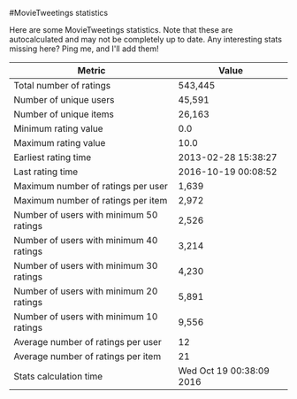 #MovieTweetings statistics

Here are some MovieTweetings statistics. Note that these are autocalculated and may not be completely up to date. Any interesting stats missing here? Ping me, and I'll add them!

Metric | Value
--- | ---
Total number of ratings                 | 543,445
Number of unique users                  | 45,591
Number of unique items                  | 26,163
Minimum rating value                    | 0.0
Maximum rating value                    | 10.0
Earliest rating time                    | 2013-02-28 15:38:27
Last rating time                        | 2016-10-19 00:08:52
Maximum number of ratings per user      | 1,639
Maximum number of ratings per item      | 2,972
Number of users with minimum 50 ratings | 2,526
Number of users with minimum 40 ratings | 3,214
Number of users with minimum 30 ratings | 4,230
Number of users with minimum 20 ratings | 5,891
Number of users with minimum 10 ratings | 9,556
Average number of ratings per user      | 12
Average number of ratings per item      | 21
Stats calculation time                  | Wed Oct 19 00:38:09 2016


